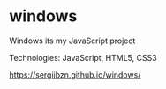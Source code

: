 # windows

Windows its my JavaScript project

Technologies: JavaScript, HTML5, CSS3

https://sergiibzn.github.io/windows/
